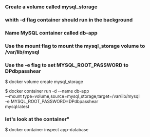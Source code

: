 ### Create a volume called mysql_storage
### whith -d flag container should run in the background
### Name MySQL container called db-app
### Use the mount flag to mount the mysql_storage volume to /var/lib/mysql
### Use the -e flag to set MYSQL_ROOT_PASSWORD to DPdbpasshear

$ docker volume create mysql_storage

$ docker container run -d --name db-app \
 --mount type=volume,source=mysql_storage,target=/var/lib/mysql \
 -e MYSQL_ROOT_PASSWORD=DPdbpasshear \
 mysql:latest
 

### let's look at the container"

$ docker container inspect app-database
